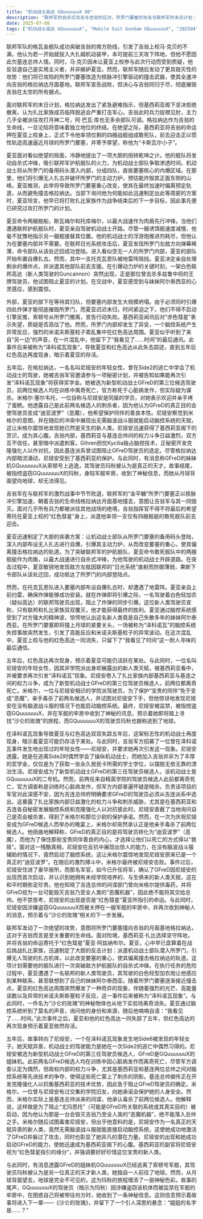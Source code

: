 ```yaml
---
title: "机动战士高达 GQuuuuuuX 08"
description: "联邦军的自杀式攻击与吉翁的应对，所罗门要塞的攻击与联邦军的末日计划：联邦军的格瓦金队突破吉翁南方防线，马·克贝上校对战局表示不满，并因未让夏亚上校参与行动而受到质疑。联邦军计划将攻陷的所罗门要塞作为核脉冲引擎驱动的撞击武器，使其加速并坠落吉翁的格拉纳达月面基地，意图与吉翁同归于尽，同时切断吉翁所有的太空据点。联邦军的自杀式攻击与吉翁的应对，基西莉亚阁下的抉择与夏亚的重任：在紧急避难指示发出后，基西莉亚阁下拒绝撤离，认为扎比家族成员逃命会动摇军心。面对联邦军将所罗门要塞作为撞击武器的威胁，且吉翁几乎所有兵力都被派去攻打月神二号而无暇顾及，吉翁的命运寄托在夏亚上校身上。基西莉亚正式命令夏亚带领仅有四艘战舰的敢死队迎击所罗门，称他为“卡斯瓦尔小子”，寄予厚望。联邦军的自杀式攻击与吉翁的应对，夏亚的扭转乾坤之计：夏亚面对绝境，提出一项大胆的计划：舰队进行自杀式冲锋吸引联邦军火力，同时派遣机动战士部队从所罗门的备用码头潜入内部，分成四队，前往内爆地点，引爆无人扎古并破坏其主动力炉。他推测，此举将导致所罗门重心改变，使其在最终加速时偏离轨道，从而避免撞击格拉纳达。夏亚表示，他曾考虑过击败扎比家族，这计划也是为此做准备。夏亚的绝境反击与神秘遭遇，突袭所罗门要塞：夏亚的敢死舰队在联邦军护航舰队的阻击下，利用两艘船作为肉盾进行冲锋，夏亚本人驾驶机动战士突破敌军防线。在发现左舷方向因“日光系统”直击而弹幕薄弱后，夏亚命令部队从此处迂回，成功抵达所罗门要塞登陆地点，并派遣托克瓦恩队出击，在要塞内部布设自爆扎古。夏亚的绝境反击与神秘遭遇，联邦新人类的干预与夏亚的失踪：托克瓦恩队在布雷过程中遭遇地雷阵，夏亚亲自上前排雷。一名联邦驾驶员，驾驶着白色轻加农（疑似高达），阻止了炸弹引爆，并表达了让联邦和扎比家族一同垮台以实现自己胜算的意图。夏亚通过脑控系统感受到对方的精神，并认出这名新人类是他的妹妹阿尔泰西亚。在所罗门撞击月球之际，发生了一场“泽科诺瓦”脑控系统失控事故，导致夏亚上校与红色高达一同失去行踪，他留下了“我看见了时间”的最后通信。五年后：新人物与围绕新型机的阴谋，红色高达再现与新人类的招募：五年后，红色高达的再次现身，暗示夏亚可能仍然存活。一名曾在泽科诺瓦现象发生地出现过的年轻女性（尼娅安）被吉翁招募，并被要求再次引发该现象。她透露自己是在逃离Side 2时偶然学会了操纵机动战士，并对奖学金不感兴趣，只为获得永久居民卡所需的学士学位。五年后：新人物与围绕新型机的阴谋，新型机动战士GFreD的诅咒与政治阴谋：GFreD的驾驶员候选人接连离奇死亡，军队调查认为是心脏病发作，但怀疑是暗杀。负责该项目的军官带来尼娅安作为第三任候选人，并对前两任来自学院的驾驶员的死因表示怀疑。他指出吉连总帅府希望GFreD的驾驶员从吉连派中挑选，暗示着扎比家族内部的权力斗争和刺杀威胁，尤其是在基西莉亚和吉连互不信任，各自发展脑控系统和克隆强化人的背景下。尼娅安直接询问自己是否会被杀掉，获得了米格尔和少尉的保护承诺。五年后：新人物与围绕新型机的阴谋，米格尔的扭曲救赎与尼娅安的觉醒：米格尔在庆祝尼娅安成为GFreD候选人的晚宴上，承认毒杀了前两任候选人。他解释称GFreD的真正目的是将驾驶员变成“迪亚波罗”（恶魔），他为了保住同伴善良的内心而选择杀死他们。尼娅安在反抗中，未经脑波战斗服辅助便启动了脑控系统，令米格尔震惊地发现尼娅安已是一个“迪亚波罗”。在搏斗中，米格尔最终被击败。未来局势与后续线索，尼娅安的地位跃升与隐藏的威胁：尼娅安因其天生的新人类能力，迅速成为基西莉亚阁下的心腹，并成功启动了GFreD。另一位吉连总帅派的间谍向尼娅安透露，他曾给米格尔提供毒药，目的是阻止尤玛恩托的启动，认为它是会毁灭吉翁和人类的“恶魔机器”，并表示不能让吉连总帅掌握它。基西莉亚的副官则将尼娅安视为“红色彗星指引的缘分”，需要好好珍惜。未来局势与后续线索，GQuuuuuuX的下落与地球的神秘性：同时，有消息传出GQuuuuuuX（GFreD的姐妹机）逃出了索顿，其驾驶员玛秋被认为是真正的天才新人类，独自前往了地球。然而，从月球背面看，地球是不可见的。最终，GQuuuuuuX的驾驶员因涉嫌盗窃而被监禁在军舰牢房中，并收到神秘信息，预示着故事将进入下一章《沙仑的玫瑰》，并引出“姐姐的名字”这一悬念。"
date: 2025-07-08
tags: ["机动战士高达 GQuuuuuuX", "Mobile Suit Gundam GQuuuuuuX", "202504"]
---
```


联邦军队的格瓦金舰队成功突破吉翁的南方防线，引发了吉翁上校马·克贝的不满，他认为若一开始就投入大扎姆机动装甲，本可提前三天攻下阵地，但他不愿因此欠基连总帅人情。同时，马·克贝因未让夏亚上校参与此次行动而受到质疑，他反驳道自己是实用主义者，并非嫉妒夏亚。然而，联邦军随后发动了更具毁灭性的攻势：他们将已攻陷的所罗门要塞改造为核脉冲引擎驱动的撞击武器，使其全速冲向吉翁的格拉纳达月面基地。联邦军宣告战败，但决心与吉翁同归于尽，彻底摧毁吉翁在太空的所有据点。

面对联邦军的末日计划，格拉纳达发出了紧急避难指示，但基西莉亚阁下坚决拒绝撤离，认为扎比家族成员临阵脱逃会严重打击军心。吉翁此时兵力捉襟见肘，主力几乎全被派往攻打月神二号，阿·巴瓦·库也无多余部队可调。格拉纳达作为吉翁的生命线，一旦沦陷将意味着独立地位的终结。在绝望之际，基西莉亚将吉翁的命运押在夏亚上校身上，正式下令他率领仅剩的四艘战舰组成敢死队，前去迎击正以惯性轨迹高速逼近月球的所罗门要塞，并寄予厚望，称他为“卡斯瓦尔小子”。

夏亚面对看似绝望的局面，冷静地提出了一项大胆的扭转乾坤之计。他的舰队将发动自杀式冲锋，吸引联邦军护航舰队的火力，为机动战士部队争取渗透时间。机动战士将从所罗门的备用码头潜入内部，分成四队，直抵要塞核心的内爆区域。在那里，他们将引爆无人扎古并破坏所罗门的主动力炉，预估能炸毁其正面东侧的山峰。夏亚推测，此举将导致所罗门要塞重心改变，使其在最终加速时偏离预定轨道，从而避免撞击格拉纳达。当部下询问他为何能如此迅速制定出此等周密的方案时，夏亚坦言，他早已将打败扎比家族作为战争结束后的下一步目标，因此事先便已研究过攻打所罗门的计划。

夏亚命令两艘舰船，斯瓦梅尔和托库梅尔，以最大战速作为肉盾先行冲锋。当他们遭遇联邦护航舰队时，夏亚亲自驾驶机动战士开路。尽管一艘诱饵舰速度减慢，他毫不犹豫地指示另一艘舰接替其位置。他的机动战士的浮游炮推进剂耗尽，但他认为在要塞内部并不需要。在联邦日光系统攻击后，夏亚发现所罗门左舷方向弹幕稀薄，命令部队从该处迂回成功登陆。进入看似空无一人的所罗门内部，夏亚的部队开始布置自爆扎古。然而，其中一支托克瓦恩队被地雷阵阻挡。夏亚决定亲自处理剩余的爆炸点，并派遣其他部队前去支援。在引爆动力炉的关键时刻，一架白色联邦高达（新人类驾驶的Guncannon）突然出现，正是那位曾击杀多兹鲁中将的王牌驾驶员，他试图阻止夏亚的计划。在交战中，夏亚感受到与妹妹阿尔泰西亚的心灵感应，感到震惊。

外部，夏亚的部下在等待其归队，但要塞内部发生大规模坍塌。由于必须同时引爆四处炸弹才能彻底摧毁所罗门，而夏亚迟迟未归，时间紧迫之下，他们不得不启动引擎反推，索顿号从所罗门撤离，宣告行动失败。基西莉亚闻讯后对“赤色彗星”表示失望，质疑是否高估了他。然而，所罗门内部却发生了异变，一个脑控系统产生异常反应，强烈的米诺夫斯基粒子紊乱集中在红色高达周围。夏亚似乎听到了来自“另一边”的声音，在一片混乱中，他留下了“我看见了……时间”的最后通讯。此事件后来被称为“泽科诺瓦现象”，导致夏亚和红色高达从此失去踪迹，直到五年后红色高达再度现身，暗示着夏亚的存活。

五年后，在格拉纳达，一名名叫尼娅安的年轻女性，曾在Side2的逃亡中学会了机动战士的驾驶，她被吉翁军官邀请参与一项秘密计划，并被告知如果能再次引发“泽科诺瓦现象”将获得奖学金。她被选为新型机动战士GFreD的第三位候选驾驶员，前两位候选人均在训练中离奇死亡，官方称死于心脏病发作，但实际疑为谋杀。米格尔·塞尔韦托，一位自称与尼娅安是同届的学员，对她表示欢迎并亲手烤了蛋糕。他透露自己是此前两名候选人的刺杀者，因为他认为GFreD的真正目的会使驾驶员变成“迪亚波罗”（恶魔），他希望保护同伴的善良本性。尼娅安察觉到米格尔的意图，并在随后的冲突中展现出无需脑波战斗服就能启动脑控系统的天赋，这让米格尔震惊地发现她已然是天生的新人类。尼娅安迅速获得了基西莉亚阁下的赏识，成为其心腹。吉翁内部，基西莉亚与基连总帅间的权力斗争日益激烈，双方互不信任，甚至暗中派遣刺客。Gihren担忧Kycilia独占脑控技术，正秘密开发克隆强化人以作对抗，因此基连派系曾试图阻止GFreD驾驶员的选定。尽管格拉纳达内部暗流涌动，尼娅安受到了基西莉亚的保护。与此同时，有消息称GFreD的姊妹机GQuuuuuuX从索顿号上逃逸，其驾驶员玛秋被认为是真正的天才。故事结尾，被指控盗窃GQuuuuuuX的玛秋，身陷军舰牢房，收到了神秘信息，而她从月球背面望向地球，却无法得见。

吉翁军在与联邦军的激烈战事中节节败退，联邦军的“金平糖”所罗门要塞正以核脉冲引擎加速，朝着吉翁的生命线格拉纳达月面基地撞去，意图让吉翁军与其一同毁灭。面对几乎所有兵力都被派往其他战场的绝境，吉翁指挥官不得不将最后的希望寄托在夏亚上校的“红色彗星”身上，派遣他率领一支仅有四艘舰艇的敢死舰队前去迎击。

夏亚迅速制定了大胆的突袭方案：让机动战士部队从所罗门要塞的备用码头登陆，深入内部布设无人扎古进行自爆，引爆其主动力炉，从而改变要塞的重心，使其偏离撞击格拉纳达的轨道。为了突破联邦军的护航舰队，夏亚命令敢死舰队中的两艘舰艇作为肉盾，以最大战速进行自杀式冲锋，为他驾驶的机动战士开辟道路。在突击过程中，夏亚敏锐地发现敌方左舷因联邦的“日光系统”直射而防御薄弱，果断下令部队从该处迂回，成功抵达了所罗门的内部登陆点。

然而，在托克瓦恩队进入要塞内部布设自爆扎古时，却遭遇了地雷阵。夏亚亲自上前扫雷，确保炸弹能够成功安装。就在炸弹即将引爆之际，一名驾驶着白色轻加农（疑似高达）的联邦驾驶员出现，阻止了炸弹的同步引爆。这位新人类驾驶员宣称，只有联邦和扎比家族双双覆灭，他才能获得最终的胜利。夏亚通过脑控系统感受到了对方强大的精神波，惊愕地认出这名新人类竟是自己失散多年的妹妹阿尔泰西亚。在所罗门要塞即将撞上月球的紧要关头，一场被称为“泽科诺瓦”的脑控系统失控事故突然发生，引发了高能反应和米诺夫斯基粒子的异常波动。在这次混乱中，夏亚上校与他的红色高达一同消失，只留下了“我看见了时间”这一耐人寻味的最后通信。

五年后，红色高达再次现身，预示着夏亚可能仍活跃在某处。与此同时，一位名叫尼娅安的年轻女性，因其非学院派出身却展露出的新人类天赋，被基西莉亚看中，并被要求再次引发“泽科诺瓦”现象。尼娅安卷入了扎比家族内部基西莉亚与基连之间的权力斗争，成为了新型机动战士GFreD的第三位驾驶员候选人，前两位都离奇死亡。米格尔，一位与尼娅安相识的学院派驾驶员，为了保护“宝贵的同伴”免于变成“恶魔”，亲手毒杀了前两名候选人，并试图对尼娅安下手，但他惊讶地发现尼娅安在没有脑波战斗服的情况下也能启动脑控系统。最终，尼娅安被监禁，被指控盗窃GQuuuuuuX，并在军舰的牢房中收到了神秘的讯息，预示着她即将踏上寻找“沙仑的玫瑰”的旅程，而GQuuuuuuX的驾驶员玛秋也据称逃到了地球。

在泽科诺瓦现象导致夏亚与红色高达双双失踪五年后，这架标志性的机动战士再度现身，暗示着夏亚可能仍存活于某处。与此同时，吉翁军方招募了一位曾在泽科诺瓦事件发生地出现过的年轻女性——尼娅安，并要求她再次引发这一现象。尼娅安透露，她是在逃离Side2时偶然学会了操纵机动战士，而她加入吉翁并非为了丰厚的奖学金，仅仅是为了获取一张永久居民卡所需的学士学位，以摆脱无依无靠的漂泊生活。尼娅安成为了新型机动战士GFreD的第三任驾驶员候选人，该机动战士是GQuuuuuuX的二号机。然而，前两任来自精英学院的驾驶员候选人此前都离奇死亡，官方调查称是训练时心脏病发作，但军方内部普遍怀疑是暗杀。负责该项目的军官对此深感不安，因为吉连总帅府明确要求GFreD的驾驶员必须从吉连派系中选出，这暴露了扎比家族内部日益激化的权力斗争和刺杀威胁，尤其是在基西莉亚和吉连各自秘密发展脑控系统和克隆强化人以对抗彼此时。尼娅安直截了当地询问自己是否会被杀害，得到了米格尔和那位少尉的保护承诺。然而，在一次为庆祝尼娅安成为GFreD候选人而举办的晚宴上，米格尔却突然承认正是他亲手毒杀了前两位候选人。他扭曲地解释称，GFreD的真正目的是将驾驶员转化为“迪亚波罗”（恶魔），而他为了保住那些宝贵同伴善良的内心，才选择让他们以死亡的方式得以“救赎”。面对这一残酷真相，尼娅安在反抗中展现出惊人的能力，在没有脑波战斗服辅助的情况下，竟然启动了脑控系统，这让米格尔震惊地发现尼娅安原来已是一个真正的“迪亚波罗”。在随后的激烈搏斗中，米格尔最终被尼娅安击败。事件过后，尼娅安住进了豪华居所，而那名军官，如今已升任将军，确认了GFreD因尼娅安的出现而首次启动，并认识到她拥有未经学院培养的、与生俱来的新人类天赋，这在和平时期弥足珍贵。他也知晓了吉连总帅的间谍部门曾向米格尔提供毒药，并将GFreD视为一台可能毁灭吉翁乃至全人类的“恶魔机器”，因此绝不能将其交给总帅。他不禁思考，尼娅安的出现是否是“红色彗星”夏亚所指引的命运。与此同时，尼娅安因涉嫌盗窃GQuuuuuuX而被关押在一艘军舰的牢房中，并再次收到神秘人的消息，预示着与“沙仑的玫瑰”相关的下一步发展。

联邦军发动了一次绝望的攻势，意图将所罗门要塞撞向吉翁的月面基地格拉纳达，这对于吉翁而言是至关重要的生命线。面对险境，基西莉亚·扎比选择坚守阵地，并将吉翁的命运寄托于“红色彗星”夏亚·阿兹纳布尔。夏亚，心中早已盘算着在战后挑战扎比家族，迅速制定了大胆的反击计划：派遣机动战士部队潜入所罗门，引爆无人驾驶的扎古机体，以此改变要塞的重心，使其偏离撞击格拉纳达的轨道。这项计划需要他的舰队进行一次突破敌方护航舰队的自杀式冲锋。在执行任务的危险过程中，夏亚遭遇了一名联邦的新人类驾驶员，其驾驶的白色轻型加农炮让他感应到某种联系，甚至联想到了自己的妹妹阿尔泰西亚。随着所罗门要塞逐渐接近撞击点，夏亚的红色高达周围突然爆发了一种奇异的现象，伴随着强烈的光芒、高能量读数以及异常的米诺夫斯斯基粒子反应，这一事件后来被称为“泽科诺瓦现象”。与此同时，一件名为“沙仑的玫瑰”的神秘物体也从地下实验场离奇消失。夏亚通过脑控系统听到了莫名的声音，询问他的身份和来源，随后他喃喃自语：“我看见了……时间。”此次事件之后，夏亚和他的红色高达一同失踪了五年，但红色高达的再次现身预示着夏亚依然存活。

五年后，故事转向了尼娅安，一个在泽科诺瓦现象发生地Side6被发现的年轻女子。她天赋异禀，机动战士的驾驶能力是她在一次Side2的逃亡中偶然习得的。尼娅安被选为新型机动战士GFreD的第三任驾驶员候选人，GFreD是GQuuuuuuX的姐妹机。此前两名GFreD候选人均在训练中因心脏病发作而离奇死亡，尽管军方调查认定为偶然，但政权内部的权力斗争，尤其是基西莉亚和基连两位总帅之间对脑控系统等先进技术的争夺，使得这些死亡蒙上了刺杀的阴影。基连总帅据传正在开发克隆强化人以抗衡基西莉亚的技术优势，因此急于阻止GFreD驾驶员的确定。米格尔，一位曾与尼娅安有过交集的学院旧友，向她承诺会保护她的人身安全。然而，米格尔实际上是基连总帅派来的间谍，他承认毒杀了前两位候选人。他解释说，这样做是为了阻止“尤玛恩托”（可能是GFreD所关联的系统或其真实目的）被启动，因为他认为那是一台会毁灭吉翁乃至全人类的“恶魔机器”，绝不能落入总帅之手。米格尔随后试图毒害尼娅安，但出乎他意料的是，尼娅安作为一名真正的天赋异禀的新人类，竟然无需脑波战斗服就能直接启动脑控系统，这使她成功地激活了GFreD并躲过了攻击，同时也彰显了她非凡的潜在力量。尼娅安的出现和她成功启动GFreD的能力，使她迅速成为基西莉亚阁下的心腹。基西莉亚的副官将尼娅安视为“红色彗星指引的缘分”，并强调要好好珍惜这位宝贵的新人类。

与此同时，有消息透露GFreD的姐妹机GQuuuuuuX已经逃离了索顿号军舰，其驾驶员玛秋被认为是另一位真正的天才新人类，她独自一人前往了地球。然而，从月球背面望去，地球是完全不可见的，这为玛秋的旅程增添了一层神秘色彩。故事的尾声，GQuuuuuuX的驾驶员（暗示为玛秋）因涉嫌盗窃该机体而被监禁在军舰的牢房中，在困惑自己将被带往何方时，她收到了一条神秘信息。这则信息预示着故事将进入下一章——《沙仑的玫瑰》，并留下了一个引人深思的悬念：“姐姐的名字是……？”